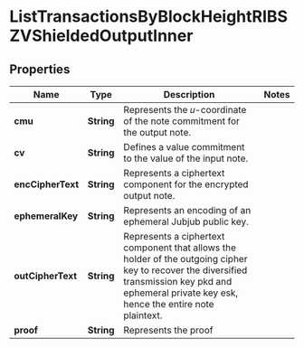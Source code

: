 

# ListTransactionsByBlockHeightRIBSZVShieldedOutputInner


## Properties

| Name | Type | Description | Notes |
|------------ | ------------- | ------------- | -------------|
|**cmu** | **String** | Represents the 𝑢-coordinate of the note commitment for the output note. |  |
|**cv** | **String** | Defines a value commitment to the value of the input note. |  |
|**encCipherText** | **String** | Represents a ciphertext component for the encrypted output note. |  |
|**ephemeralKey** | **String** | Represents an encoding of an ephemeral Jubjub public key. |  |
|**outCipherText** | **String** | Represents a ciphertext component that allows the holder of the outgoing cipher key to recover the diversified transmission key pkd and ephemeral private key esk, hence the entire note plaintext. |  |
|**proof** | **String** | Represents the proof |  |



